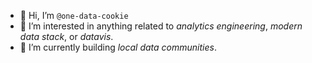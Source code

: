- 👋 Hi, I’m `@one-data-cookie`
- 👀 I’m interested in anything related to *analytics engineering*, *modern data stack*, or *datavis*.
- 🌱 I’m currently building *local data communities*.

